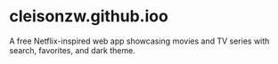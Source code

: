 # cleisonzw.github.ioo
A free Netflix-inspired web app showcasing movies and TV series with search, favorites, and dark theme.
